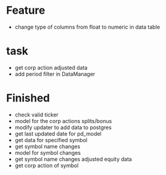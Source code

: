 # Feature

- change type of columns from float to numeric in data table

# task

- get corp action adjusted data
- add period filter in DataManager

# Finished

- check valid ticker
- model for the corp actions splits/bonus
- modify updater to add data to postgres
- get last updated date for pd_model
- get data for specified symbol
- get symbol name changes
- model for symbol changes
- get symbol name changes adjusted equity data
- get corp action of symbol
